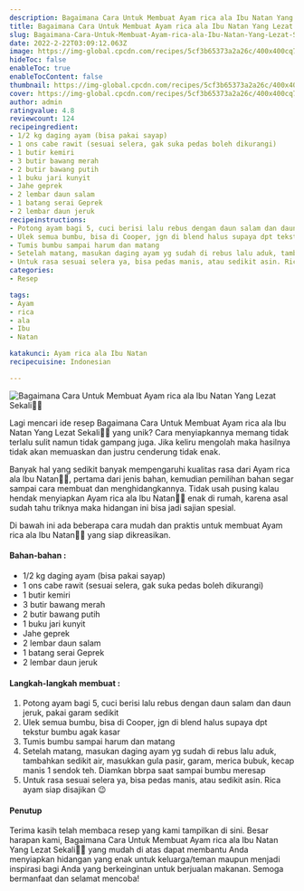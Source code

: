 ```yaml
---
description: Bagaimana Cara Untuk Membuat Ayam rica ala Ibu Natan Yang Lezat Sekali"
title: Bagaimana Cara Untuk Membuat Ayam rica ala Ibu Natan Yang Lezat Sekali
slug: Bagaimana-Cara-Untuk-Membuat-Ayam-rica-ala-Ibu-Natan-Yang-Lezat-Sekali
date: 2022-2-22T03:09:12.063Z
image: https://img-global.cpcdn.com/recipes/5cf3b65373a2a26c/400x400cq70/photo.jpg
hideToc: false
enableToc: true
enableTocContent: false
thumbnail: https://img-global.cpcdn.com/recipes/5cf3b65373a2a26c/400x400cq70/photo.jpg
cover: https://img-global.cpcdn.com/recipes/5cf3b65373a2a26c/400x400cq70/photo.jpg
author: admin
ratingvalue: 4.8
reviewcount: 124
recipeingredient:
- 1/2 kg daging ayam (bisa pakai sayap)
- 1 ons cabe rawit (sesuai selera, gak suka pedas boleh dikurangi)
- 1 butir kemiri
- 3 butir bawang merah
- 2 butir bawang putih
- 1 buku jari kunyit
- Jahe geprek
- 2 lembar daun salam
- 1 batang serai Geprek
- 2 lembar daun jeruk
recipeinstructions:
- Potong ayam bagi 5, cuci berisi lalu rebus dengan daun salam dan daun jeruk, pakai garam sedikit
- Ulek semua bumbu, bisa di Cooper, jgn di blend halus supaya dpt tekstur bumbu agak kasar
- Tumis bumbu sampai harum dan matang
- Setelah matang, masukan daging ayam yg sudah di rebus lalu aduk, tambahkan sedikit air, masukkan gula pasir, garam, merica bubuk, kecap manis 1 sendok teh. Diamkan bbrpa saat sampai bumbu meresap
- Untuk rasa sesuai selera ya, bisa pedas manis, atau sedikit asin. Rica ayam siap disajikan 😉
categories:
- Resep

tags:
- Ayam
- rica
- ala
- Ibu
- Natan

katakunci: Ayam rica ala Ibu Natan
recipecuisine: Indonesian

---
```


![Bagaimana Cara Untuk Membuat Ayam rica ala Ibu Natan Yang Lezat Sekali👩‍🍳](https://img-global.cpcdn.com/recipes/5cf3b65373a2a26c/400x400cq70/photo.jpg)

Lagi mencari ide resep Bagaimana Cara Untuk Membuat Ayam rica ala Ibu Natan Yang Lezat Sekali👩‍🍳 yang unik? Cara menyiapkannya memang tidak terlalu sulit namun tidak gampang juga. Jika keliru mengolah maka hasilnya tidak akan memuaskan dan justru cenderung tidak enak.

Banyak hal yang sedikit banyak mempengaruhi kualitas rasa dari Ayam rica ala Ibu Natan👩‍🍳, pertama dari jenis bahan, kemudian pemilihan bahan segar sampai cara membuat dan menghidangkannya. Tidak usah pusing kalau hendak menyiapkan Ayam rica ala Ibu Natan👩‍🍳 enak di rumah, karena asal sudah tahu triknya maka hidangan ini bisa jadi sajian spesial.

Di bawah ini ada beberapa cara mudah dan praktis untuk membuat Ayam rica ala Ibu Natan👩‍🍳 yang siap dikreasikan.

<!--inarticleads1-->

#### Bahan-bahan :

- 1/2 kg daging ayam (bisa pakai sayap)
- 1 ons cabe rawit (sesuai selera, gak suka pedas boleh dikurangi)
- 1 butir kemiri
- 3 butir bawang merah
- 2 butir bawang putih
- 1 buku jari kunyit
- Jahe geprek
- 2 lembar daun salam
- 1 batang serai Geprek
- 2 lembar daun jeruk

<!--inarticleads2-->

#### Langkah-langkah membuat :

1. Potong ayam bagi 5, cuci berisi lalu rebus dengan daun salam dan daun jeruk, pakai garam sedikit
1. Ulek semua bumbu, bisa di Cooper, jgn di blend halus supaya dpt tekstur bumbu agak kasar
1. Tumis bumbu sampai harum dan matang
1. Setelah matang, masukan daging ayam yg sudah di rebus lalu aduk, tambahkan sedikit air, masukkan gula pasir, garam, merica bubuk, kecap manis 1 sendok teh. Diamkan bbrpa saat sampai bumbu meresap
1. Untuk rasa sesuai selera ya, bisa pedas manis, atau sedikit asin. Rica ayam siap disajikan 😉

#### Penutup

Terima kasih telah membaca resep yang kami tampilkan di sini. Besar harapan kami, Bagaimana Cara Untuk Membuat Ayam rica ala Ibu Natan Yang Lezat Sekali👩‍🍳 yang mudah di atas dapat membantu Anda menyiapkan hidangan yang enak untuk keluarga/teman maupun menjadi inspirasi bagi Anda yang berkeinginan untuk berjualan makanan. Semoga bermanfaat dan selamat mencoba!